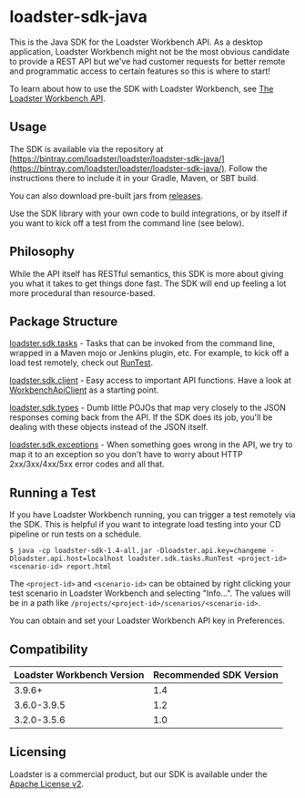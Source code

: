 loadster-sdk-java
=================

This is the Java SDK for the Loadster Workbench API. As a desktop application, Loadster Workbench might not be the most obvious candidate to provide a REST API but we've had customer requests for better remote and programmatic access to certain features so this is where to start!

To learn about how to use the SDK with Loadster Workbench, see [The Loadster Workbench API](http://www.loadsterperformance.com/documentation/api/).

Usage
-----
The SDK is available via the repository at [https://bintray.com/loadster/loadster/loadster-sdk-java/](https://bintray.com/loadster/loadster/loadster-sdk-java/). Follow the instructions there to include it in your Gradle, Maven, or SBT build.

You can also download pre-built jars from [releases](https://github.com/loadster/loadster-sdk-java/releases).

Use the SDK library with your own code to build integrations, or by itself if you want to kick off a test from the command line (see below).

Philosophy
----------
While the API itself has RESTful semantics, this SDK is more about giving you what it takes to get things done fast. The SDK will end up feeling a lot more procedural than resource-based.

Package Structure
-----------------
[loadster.sdk.tasks](src/main/java/loadster/sdk/tasks) - Tasks that can be invoked from the command line, wrapped in a Maven mojo or Jenkins plugin, etc. For example, to kick off a load test remotely, check out [RunTest](src/main/java/loadster/sdk/tasks/RunTest.java).

[loadster.sdk.client](src/main/java/loadster/sdk/client) - Easy access to important API functions. Have a look at [WorkbenchApiClient](src/main/java/loadster/sdk/client/WorkbenchApiClient.java) as a starting point.

[loadster.sdk.types](src/main/java/loadster/sdk/types) - Dumb little POJOs that map very closely to the JSON responses coming back from the API. If the SDK does its job, you'll be dealing with these objects instead of the JSON itself.

[loadster.sdk.exceptions](src/main/java/loadster/sdk/exceptions) - When something goes wrong in the API, we try to map it to an exception so you don't have to worry about HTTP 2xx/3xx/4xx/5xx error codes and all that.

Running a Test
--------------

If you have Loadster Workbench running, you can trigger a test remotely via the SDK. This is helpful if you want to integrate load testing into your CD pipeline or run tests on a schedule.

```
$ java -cp loadster-sdk-1.4-all.jar -Dloadster.api.key=changeme -Dloadster.api.host=localhost loadster.sdk.tasks.RunTest <project-id> <scenario-id> report.html
```

The ```<project-id>``` and ```<scenario-id>``` can be obtained by right clicking your test scenario in Loadster Workbench and selecting "Info...". The values will be in a path like ```/projects/<project-id>/scenarios/<scenario-id>```.

You can obtain and set your Loadster Workbench API key in Preferences.

Compatibility
-------------

| Loadster Workbench Version | Recommended SDK Version |
| -------------------------- | ----------------------- |
| 3.9.6+                     | 1.4                     |
| 3.6.0-3.9.5                | 1.2                     |
| 3.2.0-3.5.6                | 1.0                     |

Licensing
---------
Loadster is a commercial product, but our SDK is available under the [Apache License v2](LICENSE).
